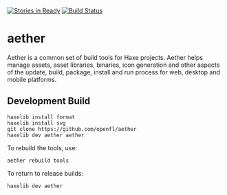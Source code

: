 [![Stories in Ready](https://badge.waffle.io/openfl/aether.png?label=ready&title=Ready)](https://waffle.io/openfl/aether) [![Build Status](https://travis-ci.org/openfl/aether.png)](https://travis-ci.org/openfl/aether)

aether
==========

Aether is a common set of build tools for Haxe projects. Aether helps manage assets, asset libraries, 
binaries, icon generation and other aspects of the update, build, package, install and run process
for web, desktop and mobile platforms.


Development Build
-----------------

    haxelib install format
    haxelib install svg
    git clone https://github.com/openfl/aether
    haxelib dev aether aether

To rebuild the tools, use:

    aether rebuild tools

To return to release builds:

    haxelib dev aether

